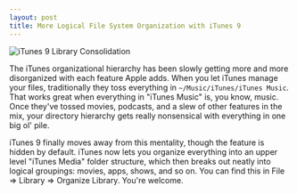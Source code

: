 ```yaml
---
layout: post
title: More Logical File System Organization with iTunes 9
---
```

![iTunes 9 Library Consolidation](http://files.droplr.com/files/11322372/eMDde.itunes%20library%20conslidation.png)

The iTunes organizational hierarchy has been slowly getting more and more disorganized with each feature Apple adds. When you let iTunes manage your files, traditionally they toss everything in `~/Music/iTunes/iTunes Music`. That works great when everything in "iTunes Music" is, you know, music. Once they've tossed movies, podcasts, and a slew of other features in the mix, your directory hierarchy gets really nonsensical with everything in one big ol' pile.

iTunes 9 finally moves away from this mentality, though the feature is hidden by default. iTunes now lets you organize everything into an upper level "iTunes Media" folder structure, which then breaks out neatly into logical groupings: movies, apps, shows, and so on. You can find this in File =&gt; Library =&gt; Organize Library. You're welcome.